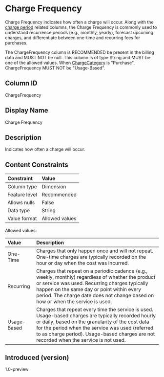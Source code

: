 # Charge Frequency

Charge Frequency indicates how often a charge will occur. Along with the [charge period](#glossary:chargeperiod) related columns, the Charge Frequency is commonly used to understand recurrence periods (e.g., monthly, yearly), forecast upcoming charges, and differentiate between one-time and recurring fees for purchases.

The ChargeFrequency column is RECOMMENDED be present in the billing data and MUST NOT be null. This column is of type String and MUST be one of the allowed values. When [ChargeCategory](#chargecategory) is "Purchase", ChargeFrequency MUST NOT be "Usage-Based".

## Column ID

ChargeFrequency

## Display Name

Charge Frequency

## Description

Indicates how often a charge will occur.

## Content Constraints

| Constraint      | Value          |
|:----------------|:---------------|
| Column type     | Dimension      |
| Feature level   | Recommended    |
| Allows nulls    | False          |
| Data type       | String         |
| Value format    | Allowed values |

Allowed values:

| Value       | Description                   |
|:------------|:------------------------------|
| One-Time    | Charges that only happen once and will not repeat. One-time charges are typically recorded on the hour or day when the cost was incurred.  |
| Recurring   | Charges that repeat on a periodic cadence (e.g., weekly, monthly) regardless of whether the product or service was used. Recurring charges typically happen on the same day or point within every period. The charge date does not change based on how or when the service is used. |
| Usage-Based | Charges that repeat every time the service is used. Usage-based charges are typically recorded hourly or daily, based on the granularity of the cost data for the period when the service was used (referred to as charge period). Usage-based charges are not recorded when the service is not used.                    |

## Introduced (version)

1.0-preview
